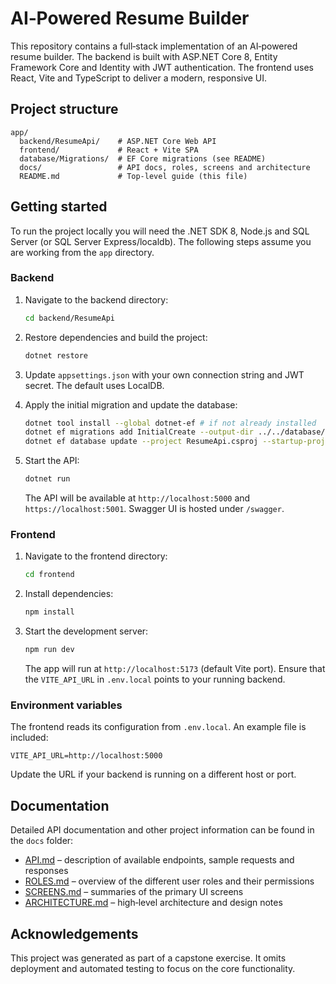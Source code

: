 # AI‑Powered Resume Builder

This repository contains a full‑stack implementation of an AI‑powered
resume builder. The backend is built with ASP.NET Core 8, Entity
Framework Core and Identity with JWT authentication. The frontend uses
React, Vite and TypeScript to deliver a modern, responsive UI.

## Project structure

```
app/
  backend/ResumeApi/    # ASP.NET Core Web API
  frontend/             # React + Vite SPA
  database/Migrations/  # EF Core migrations (see README)
  docs/                 # API docs, roles, screens and architecture
  README.md             # Top‑level guide (this file)
```

## Getting started

To run the project locally you will need the .NET SDK 8, Node.js and
SQL Server (or SQL Server Express/localdb). The following steps assume
you are working from the `app` directory.

### Backend

1. Navigate to the backend directory:

   ```bash
   cd backend/ResumeApi
   ```

2. Restore dependencies and build the project:

   ```bash
   dotnet restore
   ```

3. Update `appsettings.json` with your own connection string and JWT
   secret. The default uses LocalDB.

4. Apply the initial migration and update the database:

   ```bash
   dotnet tool install --global dotnet-ef # if not already installed
   dotnet ef migrations add InitialCreate --output-dir ../../database/Migrations --project ResumeApi.csproj --startup-project ResumeApi.csproj
   dotnet ef database update --project ResumeApi.csproj --startup-project ResumeApi.csproj
   ```

5. Start the API:

   ```bash
   dotnet run
   ```

   The API will be available at `http://localhost:5000` and `https://localhost:5001`.
   Swagger UI is hosted under `/swagger`.

### Frontend

1. Navigate to the frontend directory:

   ```bash
   cd frontend
   ```

2. Install dependencies:

   ```bash
   npm install
   ```

3. Start the development server:

   ```bash
   npm run dev
   ```

   The app will run at `http://localhost:5173` (default Vite port). Ensure
   that the `VITE_API_URL` in `.env.local` points to your running backend.

### Environment variables

The frontend reads its configuration from `.env.local`. An example file is
included:

```
VITE_API_URL=http://localhost:5000
```

Update the URL if your backend is running on a different host or port.

## Documentation

Detailed API documentation and other project information can be found in
the `docs` folder:

* [API.md](docs/API.md) – description of available endpoints, sample
  requests and responses
* [ROLES.md](docs/ROLES.md) – overview of the different user roles and their
  permissions
* [SCREENS.md](docs/SCREENS.md) – summaries of the primary UI screens
* [ARCHITECTURE.md](docs/ARCHITECTURE.md) – high‑level architecture and
  design notes

## Acknowledgements

This project was generated as part of a capstone exercise. It omits
deployment and automated testing to focus on the core functionality.